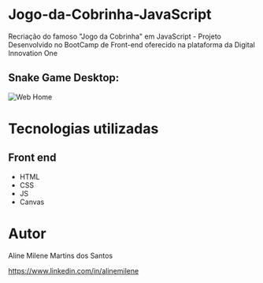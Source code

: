 # Jogo-da-Cobrinha-JavaScript
Recriação do famoso "Jogo da Cobrinha" em JavaScript - Projeto Desenvolvido no BootCamp de Front-end oferecido na plataforma da Digital Innovation One


## Snake Game Desktop:
![Web Home](https://user-images.githubusercontent.com/54823221/120090256-6f230600-c0d7-11eb-839b-5a241f629f04.png)

# Tecnologias utilizadas
## Front end
- HTML
- CSS 
- JS 
- Canvas


# Autor

Aline Milene Martins dos Santos

https://www.linkedin.com/in/alinemilene
